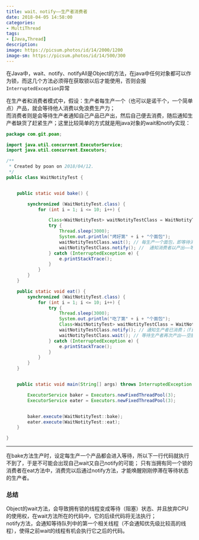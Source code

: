 ```yaml
---
title: wait、notify——生产者消费者
date: 2018-04-05 14:58:00
categories:
- MultiThread
tags:
- [Java,Thread]
description:
image: https://picsum.photos/id/14/2000/1200
image-sm: https://picsum.photos/id/14/500/300
---  
```


在Java中，wait、notify、notifyAll是Object的方法，在java中任何对象都可以作为锁，而这几个方法必须得在获取锁以后才能使用，否则会报`InterruptedException`异常  

在生产者和消费者模式中，假设：生产者每生产一个（也可以是诺干个，一个简单点）产品，就会等待他人消费以免浪费生产力；  
而消费者则是会等待生产者通知自己产品已产出，然后自己便去消费，随后通知生产者缺货了赶紧生产；这里比较简单的方式就是用java对象的wait和notify实现：  
```java
package com.git.poan;

import java.util.concurrent.ExecutorService;
import java.util.concurrent.Executors;

/**
 * Created by poan on 2018/04/12.
 */
public class WaitNotityTest {


    public static void bake() {

        synchronized (WaitNotityTest.class) {
            for (int i = 1; i <= 10; i++) {

                Class<WaitNotityTest> waitNotityTestClass = WaitNotityTest.class;
                try {
                    Thread.sleep(3000);
                    System.out.println("烤好第" + i + "个面包");
                    waitNotityTestClass.wait(); // 每生产一个面包，即等待消费者去消费
                    waitNotityTestClass.notify(); //  通知消费者以产出——等待消费 （fixme 这里我找了下为啥不会唤醒自己，因为在上一行中，此线程已经放弃cpu使用权，没机会执行到这一步了；所以不会有自己wait又调用notify唤醒自己的可能性！）
                } catch (InterruptedException e) {
                    e.printStackTrace();
                }
            }
        }
    }

    public static void eat() {
        synchronized (WaitNotityTest.class) { 
            for (int i = 1; i <= 10; i++) {
                try {
                    Thread.sleep(3000);
                    System.out.println("吃了第" + i + "个面包");
                    Class<WaitNotityTest> waitNotityTestClass = WaitNotityTest.class;
                    waitNotityTestClass.notify(); // 通知生产者已消费；（fixme notify会通知等待队列中的第一个相关进程，使其有机会获得CPU使用权运行）
                    waitNotityTestClass.wait(); // 等待生产者再次产出——空腹等待 
                } catch (InterruptedException e) {
                    e.printStackTrace();
                }
            }
        }
    }


    public static void main(String[] args) throws InterruptedException {

        ExecutorService baker = Executors.newFixedThreadPool(3);
        ExecutorService eater = Executors.newFixedThreadPool(3);


        baker.execute(WaitNotityTest::bake);
        eater.execute(WaitNotityTest::eat);
    }

}

```

---  
在bake方法生产时，设定每生产一个产品都会进入等待，所以下一行代码就执行不到了，于是不可能会出现自己wait又自己notify的可能； 只有当拥有同一个锁的消费者在eat方法中，消费完以后通过notify方法，才能唤醒刚刚停滞在等待状态的生产者。  

### 总结  
Object的wait方法，会导致拥有锁的线程变成等待（阻塞）状态、并且放弃CPU的使用权，在wait方法所在的代码中，它的后续代码将无法执行；  
notify方法，会通知等待队列中的第一个相关线程（不会通知优先级比较高的线程），使得之前wait的线程有机会执行它之后的代码。